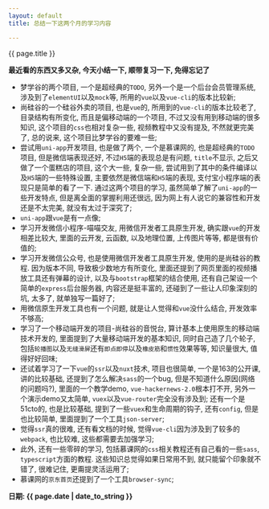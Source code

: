 ```yaml
---
layout: default
title: 总结一下这两个月的学习内容

---
```


{{ page.title }}

**最近看的东西又多又杂, 今天小结一下, 顺带复习一下, 免得忘记了**

+ 梦学谷的两个项目, 一个是超经典的`TODO`, 另外一个是一个后台会员管理系统, 涉及到了`elementUI`以及`mock`等, 所用的`vue`以及`vue-cli`的版本比较新;
+ 尚硅谷的一个硅谷外卖的项目, 也是`vue`的, 所用到的`vue-cli`的版本比较老了, 目录结构有所变化, 而且是偏移动端的一个项目, 不过又没有用到移动端的很多知识, 这个项目的`css`也相对复杂一些, 视频教程中又没有提及, 不然就更完美了, 总的说来, 这个项目比梦学谷的要难一些;
+ 尝试用`uni-app`开发项目, 也是做了两个, 一个是慕课网的, 也是超经典的`TODO`项目, 但是微信端表现还好, 不过`H5`端的表现总是有问题, `title`不显示, 之后又做了一个蛋糕店的项目, 这个大一些, 复杂一些, 尝试用到了其中的条件编译以及`H5`端的一些特殊设置, 主要依然是微信端和`H5`端的表现, 支付宝小程序端的表现只是简单的看了一下. 通过这两个项目的学习, 虽然简单了解了`uni-app`的一些开发特点, 但是离全面的掌握利用还很远, 因为网上有人说它的兼容性和开发还是不太完美, 就没有太过于深究了;
+ `uni-app`跟`vue`是有一点像;
+ 学习开发微信小程序-喵喵交友, 用微信开发者工具原生开发, 确实跟`vue`的开发相差比较大, 里面的云开发, 云函数, 以及地理位置, 上传图片等等, 都是很有价值的;
+ 学习开发微信公众号, 也是使用微信开发者工具原生开发, 使用的是尚硅谷的教程. 因为版本不同, 导致极少数地方有所变化, 里面还提到了网页里面的视频播放工具还有弹幕的设计, 以及与`bootstrap`框架的结合使用, 还有自己架设一个简单的`express`后台服务器, 内容还是挺丰富的, 还碰到了一些让人印象深刻的坑, 太多了, 就单独写一篇好了;
+ 用微信原生开发工具也有一个问题, 就是让人觉得和`vue`没什么结合, 开发效率不够高;
+ 学习了一个移动端开发的项目-尚硅谷的音悦台, 算计基本上使用原生的移动端技术开发的, 里面提到了大量移动端开发的基本知识, 同时自己造了几个轮子, 包括`轮播图`以及`无缝滑屏`还有`即点即停`以及`橡皮筋`和`惯性`效果等等, 知识量很大, 值得好好回味;
+ 还试着学习了一下`vue`的`ssr`以及`nuxt`技术, 项目也很简单, 一个是163的公开课, 讲的比较基础, 还提到了怎么解决`sass`的一个bug, 但是不知道什么原因(网络的问题吗?), 里面的一个教学demo, `vue-hackernews-2.0`根本打不开, 另外一个演示demo又太简单, `vuex`以及`vue-router`完全没有涉及到; 还有一个是51cto的, 也是比较基础, 提到了一些`vuex`和生命周期的钩子, 还有`config`, 但是也比较简单, 里面提到了一个工具`json-server`;
+ 觉得`ssr`真的很难, 还有看文档的时候, 觉得`vue-cli`因为涉及到了较多的`webpack`, 也比较难, 这些都需要去加强学习;
+ 此外, 还有一些零碎的学习, 包括慕课网的`css`相关教程还有自己看的一些`sass`, `typescript`方面的教程. 这些知识总觉得如果日常用不到, 就只能留个印象就不错了, 很难记住, 更甭提灵活运用了;
+ 慕课网的`京东首页`还提到了一个工具`browser-sync`;





**日期: {{ page.date | date_to_string }}**

